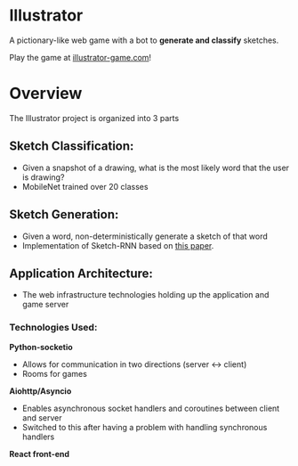 # Illustrator
A pictionary-like web game with a bot to **generate and classify** sketches. 

Play the game at [illustrator-game.com](http://illustrator-game.com)!

# Overview
The Illustrator project is organized into 3 parts
## Sketch Classification: 
* Given a snapshot of a drawing, what is the most likely word that the user is drawing?
* MobileNet trained over 20 classes
## Sketch Generation:
* Given a word, non-deterministically generate a sketch of that word
* Implementation of Sketch-RNN based on [this paper](https://arxiv.org/pdf/1704.03477.pdf).
## Application Architecture:
* The web infrastructure technologies holding up the application and game server
### Technologies Used:
**Python-socketio**
* Allows for communication in two directions (server <-> client)
* Rooms for games

**Aiohttp/Asyncio**
* Enables asynchronous socket handlers and coroutines between client and server
* Switched to this after having a problem with handling synchronous handlers

**React front-end**

